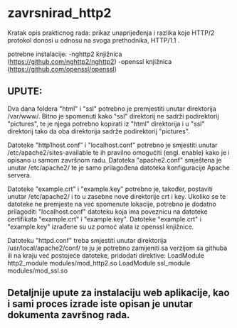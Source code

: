 # zavrsnirad_http2
Kratak opis prakticnog rada: prikaz unaprijeđenja i razlika koje HTTP/2 protokol donosi u odnosu na svoga prethodnika, HTTP/1.1 .


potrebne instalacije:
-nghttp2 knjižnica (https://github.com/nghttp2/nghttp2)
-openssl knjižnica (https://github.com/openssl/openssl)

UPUTE:
----------------------------------------------------------
Dva dana foldera "html" i "ssl" potrebno je premjestiti unutar direktorija /var/www/. Bitno je spomenuti kako "ssl" direktorij ne sadrži podirektorij "pictures", te je njega potrebno kopirati iz "html" direktorija i u "ssl" direktorij tako da oba direktorija sadrže podirektorij "pictures".

Datoteke "http1host.conf" i "localhost.conf" potrebno je smjestiti unutar /etc/apache2/sites-available te ih pravilno omogućiti (engl. enable) kako je i opisano u samom završnom radu.
Datoteka "apache2.conf" smještena je unutar /etc/apache2/ te je samo prilagođena datoteka konfiguracije Apache servera.

Datoteke "example.crt" i "example.key" potrebno je, također, postaviti unutar /etc/apache2/ i to u zasebne nove direktorije crt i key. Ukoliko se te datoteke ne premjeste na već spomenute lokacije, potrebno je dodatno prilagoditi "localhost.conf" datoteku koja ima poveznicu na datoteke certifikata "example.crt" i "example.key". Datoteke "example.crt" i "example.key" izrađene su uz pomoć alata iz openssl knjižnice.

Datoteku "httpd.conf" treba smjestiti unutar direktorija /usr/local/apache2/conf/ te ju je potrebno zamijeniti sa verzijom sa githuba ili na kraju već postojeće datoteke, pridodati direktive: LoadModule http2_module modules/mod_http2.so
                                                                  LoadModule ssl_module modules/mod_ssl.so
                                                
Detaljnije upute za instalaciju web aplikacije, kao i sami proces izrade iste opisan je unutar dokumenta završnog rada.
----------------------------------------------------------
